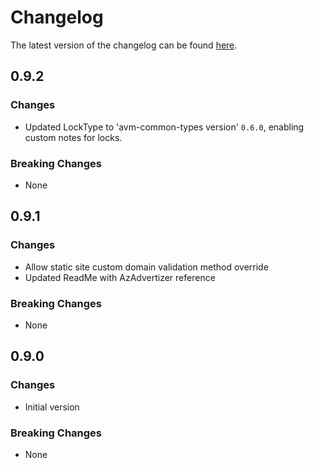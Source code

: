 # Changelog

The latest version of the changelog can be found [here](https://github.com/Azure/bicep-registry-modules/blob/main/avm/res/web/static-site/CHANGELOG.md).

## 0.9.2

### Changes

- Updated LockType to 'avm-common-types version' `0.6.0`, enabling custom notes for locks.

### Breaking Changes

- None

## 0.9.1

### Changes

- Allow static site custom domain validation method override
- Updated ReadMe with AzAdvertizer reference

### Breaking Changes

- None

## 0.9.0

### Changes

- Initial version

### Breaking Changes

- None
